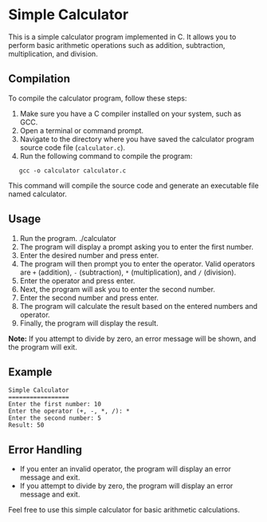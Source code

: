 # Simple Calculator

This is a simple calculator program implemented in C. It allows you to perform basic arithmetic operations such as addition, subtraction, multiplication, and division.

## Compilation

To compile the calculator program, follow these steps:

1. Make sure you have a C compiler installed on your system, such as GCC.
2. Open a terminal or command prompt.
3. Navigate to the directory where you have saved the calculator program source code file (`calculator.c`).
4. Run the following command to compile the program:

```
   gcc -o calculator calculator.c
```
This command will compile the source code and generate an executable file named calculator.


## Usage

1. Run the program. ./calculator
2. The program will display a prompt asking you to enter the first number.
3. Enter the desired number and press enter.
4. The program will then prompt you to enter the operator. Valid operators are `+` (addition), `-` (subtraction), `*` (multiplication), and `/` (division).
5. Enter the operator and press enter.
6. Next, the program will ask you to enter the second number.
7. Enter the second number and press enter.
8. The program will calculate the result based on the entered numbers and operator.
9. Finally, the program will display the result.

**Note:** If you attempt to divide by zero, an error message will be shown, and the program will exit.

## Example

```
Simple Calculator
=================
Enter the first number: 10
Enter the operator (+, -, *, /): *
Enter the second number: 5
Result: 50
```


## Error Handling

- If you enter an invalid operator, the program will display an error message and exit.
- If you attempt to divide by zero, the program will display an error message and exit.

Feel free to use this simple calculator for basic arithmetic calculations.
